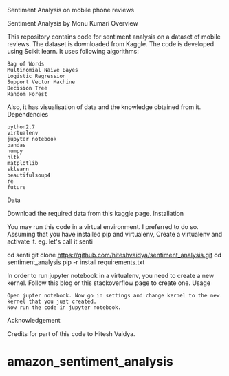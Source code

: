 Sentiment Analysis on mobile phone reviews

Sentiment Analysis by Monu Kumari
Overview

This repository contains code for sentiment analysis on a dataset of mobile reviews. The dataset is downloaded from Kaggle. The code is developed using Scikit learn. It uses following algorithms:

    Bag of Words
    Multinomial Naive Bayes
    Logistic Regression
    Support Vector Machine
    Decision Tree
    Random Forest

Also, it has visualisation of data and the knowledge obtained from it.
Dependencies

    python2.7
    virtualenv
    jupyter notebook
    pandas
    numpy
    nltk
    matplotlib
    sklearn
    beautifulsoup4
    re
    future

Data

Download the required data from this kaggle page.
Installation

You may run this code in a virtual environment. I preferred to do so.
Assuming that you have installed pip and virtualenv,
Create a virtualenv and activate it. eg. let's call it senti

cd senti
git clone https://github.com/hiteshvaidya/sentiment_analysis.git
cd sentiment_analysis
pip -r install requirements.txt

In order to run jupyter notebook in a virtualenv, you need to create a new kernel. Follow this blog or this stackoverflow page to create one.
Usage

    Open jupter notebook. Now go in settings and change kernel to the new kernel that you just created.
    Now run the code in jupyter notebook.

Acknowledgement

Credits for part of this code to Hitesh Vaidya.

# amazon_sentiment_analysis
